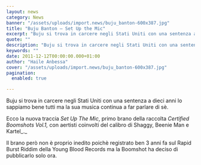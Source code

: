 ```yaml
---
layout: news
category: News
banner: "/assets/uploads/import.news/buju_banton-600x387.jpg"
title: "Buju Banton – Set Up the Mic"
excerpt: "Buju si trova in carcere negli Stati Uniti con una sentenza a dieci anni lo sappiamo bene tutti ma la sua musica continua a far parlare di sè. Ecco la nuova traccia Set Up The Mic, primo brano della raccolta Certified Boomshots Vol.1, con aertisti coinvolti del calibro di Shaggy, Beenie Man e Kartel. Il [&hellip"
quote: ""
description: "Buju si trova in carcere negli Stati Uniti con una sentenza a dieci anni lo sappiamo bene tutti ma la sua musica continua a far parlare di sè. Ecco la nuova traccia Set Up The Mic, primo brano della raccolta Certified Boomshots Vol.1, con aertisti coinvolti del calibro di Shaggy, Beenie Man e Kartel. Il [&hellip"
keywords: ""
date: 2011-12-12T00:00:00.000+01:00
author: "Haile Anbessa"
cover: "/assets/uploads/import.news/buju_banton-600x387.jpg"
pagination:
  enabled: true

---
```


Buju si trova in carcere negli Stati Uniti con una sentenza a dieci anni lo sappiamo bene tutti ma la sua musica continua a far parlare di sè.

Ecco la nuova traccia _Set Up The Mic_, primo brano della raccolta _Certified Boomshots Vol.1,_ con aertisti coinvolti del calibro di Shaggy, Beenie Man e Kartel_._

Il brano però non è proprio inedito poichè registrato ben 3 anni fa sul Rapid Burst Riddim della Young Blood Records ma la Boomshot ha deciso di pubblicarlo solo ora.